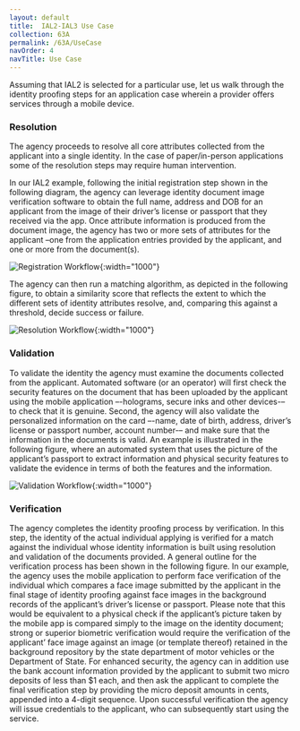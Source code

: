 ```yaml
---
layout: default
title:  IAL2-IAL3 Use Case
collection: 63A
permalink: /63A/UseCase
navOrder: 4  
navTitle: Use Case  
---
```


Assuming that IAL2 is selected for a particular use, let us walk through the identity proofing steps for an application case wherein a provider offers services through a mobile device.

### Resolution

The agency proceeds to resolve all core attributes collected from the applicant into a single identity. In the case of paper/in-person applications some of the resolution steps may require human intervention.

In our IAL2 example, following the initial registration step shown in the following diagram, the agency can leverage identity document image verification software to obtain the full name, address and DOB for an applicant from the image of their driver’s license or passport that they received via the app. Once attribute information is produced from the document image, the agency has two or more sets of attributes for the applicant –one from the application entries provided by the applicant, and one or more from the document(s).

![Registration Workflow]({{site.baseurl}}/img/workflow-3-enrollment.png){:width="1000"}

The agency can then run a matching algorithm, as depicted in the following figure, to obtain a similarity score that reflects the extent to which the different sets of identity attributes resolve, and, comparing this against a threshold, decide success or failure.

![Resolution Workflow]({{site.baseurl}}/img/workflow-4-resolution.png){:width="1000"}

### Validation

To validate the identity the agency must examine the documents collected from the applicant. Automated software (or an operator) will first check the security features on the document that has been uploaded by the applicant using the mobile application –-holograms, secure inks and other devices-– to check that it is genuine. Second, the agency will also validate the personalized information on the card –-name, date of birth, address, driver’s license or passport number, account number-– and make sure that the information in the documents is valid. An example is illustrated in the following figure, where an automated system that uses the picture of the applicant’s passport to extract information and physical security features to validate the evidence in terms of both the features and the information.

![Validation Workflow]({{site.baseurl}}/img/workflow-5-validation.png){:width="1000"}

### Verification

The agency completes the identity proofing process by verification. In this step, the identity of the actual individual applying is verified for a match against the individual whose identity information is built using resolution and validation of the documents provided. A general outline for the verification process has been shown in the following figure. In our example, the agency uses the mobile application to perform face verification of the individual which compares a face image submitted by the applicant in the final stage of identity proofing against face images in the background records of the applicant’s driver’s license or passport. Please note that this would be equivalent to a physical check if the applicant’s picture taken by the mobile app is compared simply to the image on the identity document; strong or superior biometric verification would require the verification of the applicant’ face image against an image (or template thereof) retained in the background repository by the state department of motor vehicles or the Department of State. For enhanced security, the agency can in addition use the bank account information provided by the applicant to submit two micro deposits of less than $1 each, and then ask the applicant to complete the final verification step by providing the micro deposit amounts in cents, appended into a 4-digit sequence. Upon successful verification the agency will issue credentials to the applicant, who can subsequently start using the service.
